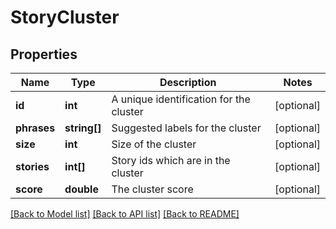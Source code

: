 # StoryCluster

## Properties
Name | Type | Description | Notes
------------ | ------------- | ------------- | -------------
**id** | **int** | A unique identification for the cluster | [optional] 
**phrases** | **string[]** | Suggested labels for the cluster | [optional] 
**size** | **int** | Size of the cluster | [optional] 
**stories** | **int[]** | Story ids which are in the cluster | [optional] 
**score** | **double** | The cluster score | [optional] 

[[Back to Model list]](../README.md#documentation-for-models) [[Back to API list]](../README.md#documentation-for-api-endpoints) [[Back to README]](../README.md)


